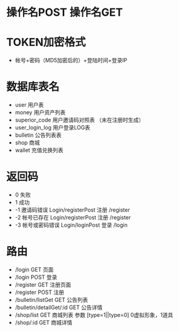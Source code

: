 操作名POST 操作名GET
===============

TOKEN加密格式
===============
 + 帐号+密码（MD5加密后的）+登陆时间+登录IP
 
 数据库表名
===============
  + user 用户表
  + money 用户资产列表
  + superior_code 用户邀请码对照表 （未在注册时生成）
  + user_login_log 用户登录LOG表
  + bulletin 公告列表表
  + shop 商城
  + wallet 充值兑换列表
  
返回码
===============
 + 0 失败
 + 1 成功
 + -1 邀请码错误 Login/registerPost  注册 /register
 + -2 帐号已存在 Login/registerPost  注册 /register
 + -3 帐号或密码错误 Login/loginPost  登录 /login


路由
===============
+ /login GET 页面
+ /login POST 登录
+ /register GET 注册页面
+ /register POST 注册
+ /bulletin/listGet GET 公告列表
+ /bulletin/detailGet/:id GET 公告详情
+ /shop/list GET 商城列表 参数 [type=1||type=0] 0虚拟形象，1道具
+ /shop/:id GET 商城详情
